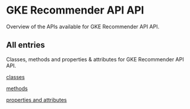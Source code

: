 [
This is a templated file. Adding content to this file may result in it being
reverted. Instead, if you want to place additional content, create an
"overview_content.md" file in `docs/` directory. The Sphinx tool will
pick up on the content and merge the content.
]: #

# GKE Recommender API API

Overview of the APIs available for GKE Recommender API API.

## All entries

Classes, methods and properties & attributes for
GKE Recommender API API.

[classes](https://cloud.google.com/python/docs/reference/google-cloud-gkerecommender/latest/summary_class.html)

[methods](https://cloud.google.com/python/docs/reference/google-cloud-gkerecommender/latest/summary_method.html)

[properties and
attributes](https://cloud.google.com/python/docs/reference/google-cloud-gkerecommender/latest/summary_property.html)
